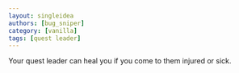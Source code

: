 ```yaml
---
layout: singleidea
authors: [bug_sniper]
category: [vanilla]
tags: [quest leader]
---
```

Your quest leader can heal you if you come to them injured or sick.
